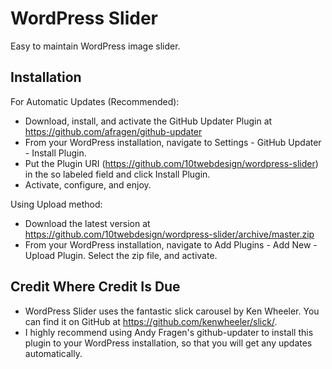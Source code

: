 # WordPress Slider
Easy to maintain WordPress image slider.

## Installation

For Automatic Updates (Recommended):
* Download, install, and activate the GitHub Updater Plugin at https://github.com/afragen/github-updater
* From your WordPress installation, navigate to Settings - GitHub Updater - Install Plugin.
* Put the Plugin URI (https://github.com/10twebdesign/wordpress-slider) in the so labeled field and click Install Plugin.
* Activate, configure, and enjoy.

Using Upload method:
* Download the latest version at https://github.com/10twebdesign/wordpress-slider/archive/master.zip
* From your WordPress installation, navigate to Add Plugins - Add New - Upload Plugin. Select the zip file, and activate.

## Credit Where Credit Is Due
* WordPress Slider uses the fantastic slick carousel by Ken Wheeler. You can find it on GitHub at https://github.com/kenwheeler/slick/.
* I highly recommend using Andy Fragen's github-updater to install this plugin to your WordPress installation, so that you will get any updates automatically.